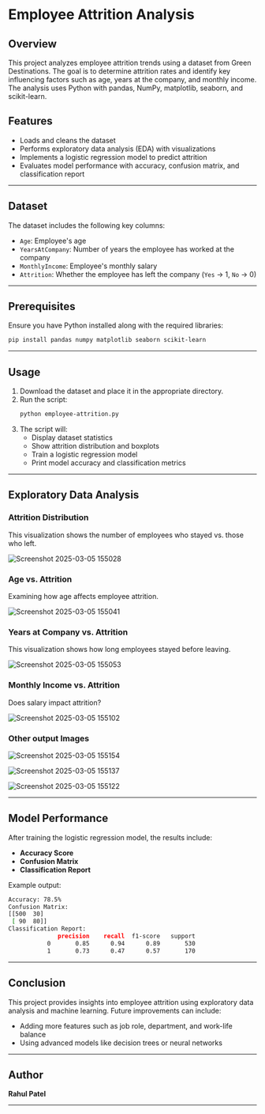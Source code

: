 # Employee Attrition Analysis

## Overview
This project analyzes employee attrition trends using a dataset from Green Destinations. The goal is to determine attrition rates and identify key influencing factors such as age, years at the company, and monthly income. The analysis uses Python with pandas, NumPy, matplotlib, seaborn, and scikit-learn.

## Features
- Loads and cleans the dataset
- Performs exploratory data analysis (EDA) with visualizations
- Implements a logistic regression model to predict attrition
- Evaluates model performance with accuracy, confusion matrix, and classification report


---

## Dataset
The dataset includes the following key columns:
- `Age`: Employee's age
- `YearsAtCompany`: Number of years the employee has worked at the company
- `MonthlyIncome`: Employee's monthly salary
- `Attrition`: Whether the employee has left the company (`Yes` → 1, `No` → 0)

---

## Prerequisites
Ensure you have Python installed along with the required libraries:
```bash
pip install pandas numpy matplotlib seaborn scikit-learn
```

---

## Usage
1. Download the dataset and place it in the appropriate directory.
2. Run the script:
   ```bash
   python employee-attrition.py
   ```
3. The script will:
   - Display dataset statistics
   - Show attrition distribution and boxplots
   - Train a logistic regression model
   - Print model accuracy and classification metrics

---

## Exploratory Data Analysis
### Attrition Distribution
This visualization shows the number of employees who stayed vs. those who left.

![Screenshot 2025-03-05 155028](https://github.com/user-attachments/assets/726cf9b8-5e7e-4748-baf9-b416fe3d9866)


### Age vs. Attrition
Examining how age affects employee attrition.

![Screenshot 2025-03-05 155041](https://github.com/user-attachments/assets/8449f097-dc2b-4a43-a8f4-2a40100114d3)


### Years at Company vs. Attrition
This visualization shows how long employees stayed before leaving.

![Screenshot 2025-03-05 155053](https://github.com/user-attachments/assets/9db9063c-d011-4842-9057-8d936bbc22da)


### Monthly Income vs. Attrition
Does salary impact attrition?

![Screenshot 2025-03-05 155102](https://github.com/user-attachments/assets/24246569-7f2c-4be1-a328-c8936f4427c4)

### Other output Images 

![Screenshot 2025-03-05 155154](https://github.com/user-attachments/assets/9015d4fe-c44e-4f50-acd4-ade17eadc39e)


![Screenshot 2025-03-05 155137](https://github.com/user-attachments/assets/8224c151-ec6e-426b-bc0f-3afd7de479d4)


![Screenshot 2025-03-05 155122](https://github.com/user-attachments/assets/d07049fe-8f2f-41b1-ac62-b45fa1cdc1b1)





---

## Model Performance
After training the logistic regression model, the results include:
- **Accuracy Score**
- **Confusion Matrix**
- **Classification Report**

Example output:
```bash
Accuracy: 78.5%
Confusion Matrix:
[[500  30]
 [ 90  80]]
Classification Report:
              precision    recall  f1-score   support
           0       0.85      0.94      0.89       530
           1       0.73      0.47      0.57       170
```

---


## Conclusion
This project provides insights into employee attrition using exploratory data analysis and machine learning. Future improvements can include:
- Adding more features such as job role, department, and work-life balance
- Using advanced models like decision trees or neural networks

---


## Author
**Rahul Patel**

---
